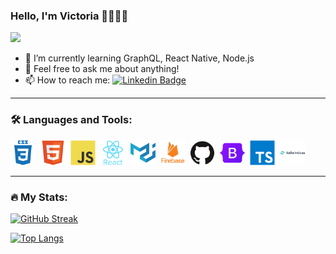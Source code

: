 ### Hello, I'm Victoria 👋👩🏼‍💻

<div>
  <img src="https://komarev.com/ghpvc/?username=victoriapak" />
</div>


- 🌱 I’m currently learning GraphQL, React Native, Node.js
- 💬 Feel free to ask me about anything!
- :mailbox: How to reach me: [![Linkedin Badge](https://img.shields.io/badge/-vicky-blue?style=flat&logo=Linkedin&logoColor=white)](https://www.linkedin.com/in/victoria-pak/)

---

### :hammer_and_wrench: Languages and Tools:

<div>
  <img src="https://github.com/devicons/devicon/blob/master/icons/css3/css3-plain-wordmark.svg"  title="CSS3" alt="CSS" width="40" height="40"/>&nbsp;
  <img src="https://github.com/devicons/devicon/blob/master/icons/html5/html5-original.svg" title="HTML5" alt="HTML" width="40" height="40"/>&nbsp;
  <img src="https://github.com/devicons/devicon/blob/master/icons/javascript/javascript-original.svg" title="JavaScript" alt="JavaScript" width="40" height="40"/>&nbsp;
  <img src="https://github.com/devicons/devicon/blob/master/icons/react/react-original-wordmark.svg" title="React" alt="React" width="40" height="40"/>&nbsp;
  <img src="https://github.com/devicons/devicon/blob/master/icons/materialui/materialui-original.svg" title="Material UI" alt="Material UI" width="40" height="40"/>&nbsp;
  <img src="https://github.com/devicons/devicon/blob/master/icons/firebase/firebase-plain-wordmark.svg" title="Firebase" alt="Firebase" width="40" height="40"/>&nbsp;
  <img src="https://github.com/devicons/devicon/blob/master/icons/github/github-original.svg" title="GitHub" **alt="GitHub" width="40" height="40"/>&nbsp;
  <img src="https://github.com/devicons/devicon/blob/master/icons/bootstrap/bootstrap-original.svg" title="Bootstrap" **alt="Bootstrap" width="40" height="40"/>&nbsp;
  <img src="https://github.com/devicons/devicon/blob/master/icons/typescript/typescript-original.svg" title="TypeScript" **alt="TypeScript" width="40" height="40"/>&nbsp;
  <img src="https://github.com/devicons/devicon/blob/master/icons/tailwindcss/tailwindcss-original-wordmark.svg" title="tailwind" **alt="tailwind" width="40" height="40"/>&nbsp;
</div>

---
### :fire: My Stats:
[![GitHub Streak](http://github-readme-streak-stats.herokuapp.com?user=victoriapak&theme=prussian&count_private=true&show_icons=true)](https://git.io/streak-stats)

[![Top Langs](https://github-readme-stats.vercel.app/api/top-langs/?username=victoriapak)](https://github.com/anuraghazra/github-readme-stats)


